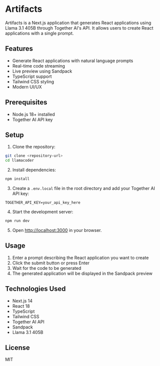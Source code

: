# Artifacts

Artifacts is a Next.js application that generates React applications using Llama 3.1 405B through Together AI's API. It allows users to create React applications with a single prompt.

## Features

- Generate React applications with natural language prompts
- Real-time code streaming
- Live preview using Sandpack
- TypeScript support
- Tailwind CSS styling
- Modern UI/UX

## Prerequisites

- Node.js 18+ installed
- Together AI API key

## Setup

1. Clone the repository:
```bash
git clone <repository-url>
cd llamacoder
```

2. Install dependencies:
```bash
npm install
```

3. Create a `.env.local` file in the root directory and add your Together AI API key:
```
TOGETHER_API_KEY=your_api_key_here
```

4. Start the development server:
```bash
npm run dev
```

5. Open [http://localhost:3000](http://localhost:3000) in your browser.

## Usage

1. Enter a prompt describing the React application you want to create
2. Click the submit button or press Enter
3. Wait for the code to be generated
4. The generated application will be displayed in the Sandpack preview

## Technologies Used

- Next.js 14
- React 18
- TypeScript
- Tailwind CSS
- Together AI API
- Sandpack
- Llama 3.1 405B

## License

MIT 
